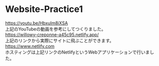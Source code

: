 # Website-Practice1
https://youtu.be/Hbxulm8iXSA<br>
上記のYouTubeの動画を参考にしてつくりました。<br>
https://willowy-creponne-a45c95.netlify.app/<br>
上記のリンクから実際にサイトに飛ぶことができます。<br>
https://www.netlify.com<br>
ホスティングは上記リンクのNetlifyというWebアプリケーションで行いました。
